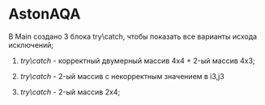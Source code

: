 # AstonAQA
В Main создано 3 блока try\catch, чтобы показать все варианты исхода исключений;

1. _try\catch_ - корректный двумерный массив 4x4 + 2-ый массив 4x3;

2. _try\catch_ - 2-ый массив с некорректным значением в i3,j3

3. _try\catch_ - 2-ый массив 2x4;